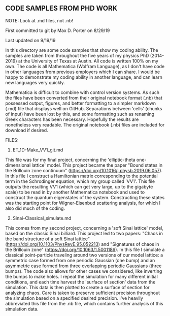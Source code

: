 
CODE SAMPLES FROM PHD WORK
------------------------------
NOTE: Look at .md files, not .nb!

First committed to git by Max D. Porter on 8/29/19

Last updated on 9/19/19

In this directory are some code samples that show my coding ability. The samples are taken 
from throughout the five years of my physics PhD (2014-2019) at the University of Texas at 
Austin. All code is written 100% on my own. The code is all Mathematica (Wolfram 
Language), as I don't have code in other languages from previous employers which I can
share. I would be happy to demonstrate my coding ability in another language, and can
learn new languages very quickly.

Mathematica is difficult to combine with control version systems. As such the files 
have been converted from their original notebook format (.nb) that possessed output, 
figures, and better formatting to a simpler markdown (.md) file that displays well on 
GitHub. Separations between 'cells' (chunks of input) have been lost by this, and some 
formatting such as renaming Greek characters has been necessary. Hopefully the results are 
nonetheless very readable. The original notebook (.nb) files are included for download if 
desired.


FILES:

1. ET_1D-Make_VV1_git.md

This file was for my final project, concerning the 'elliptic-theta one-dimensional 
lattice' model. This project became the paper "Bound states in the Brillouin zone 
continuum" (https://doi.org/10.1016/j.physb.2019.06.057). In this file I construct a 
Hamiltonian matrix corresponding to the potential term in the Schrodinger equation, which 
my group called 'VV1'. This file outputs the resulting VV1 (which can get very large, up 
to the gigabyte scale) to be read in by another Mathematica notebook and used to construct 
the quantum eigenstates of the system. Constructing these states was the starting point for Wigner-Eisenbud scattering analysis, for which I also did much of the coding.

2. Sinai-Classical_simulate.md

This comes from my second project, concerning a 'soft Sinai lattice' model, based on the classic Sinai billiard. This project led to two papers: "Chaos in the band structure of a soft Sinai lattice" (https://doi.org/10.1103/PhysRevE.95.052213) and "Signatures of chaos in the Brillouin zone" (https://doi.org/10.1063/1.5001186). In this file I simulate a classical point-particle traveling around two versions of our model lattice: a symmetric case formed from one periodic Gaussian (one bump) and an asymmetric case formed from three overlapping periodic Gaussians (three bumps). The code also allows for other cases we considered, like inverting the bumps to make holes. I repeat the simulation for many different initial conditions, and each time harvest the 'surface of section' data from the simulation. This data is then plotted to create a surface of section for analyzing chaos. Care is taken to preserve sufficient precision throughout the simulation based on a specified desired precision. I've heavily abbreviated this file from the .nb file, which contains further analysis of this simulation data.
